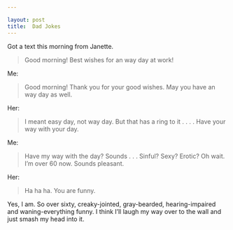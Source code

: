 ```yaml
---

layout: post
title:  Dad Jokes
---
```

Got a text this morning from Janette.

>Good morning! Best wishes for an way day at work!

Me: 
>Good morning! Thank you for your good wishes. May you have an way day as well.

Her:
>I meant easy day, not way day. But that has a ring to it . . . . Have your way with your day.

Me:
>Have my way with the day? Sounds . . .  Sinful? Sexy? Erotic?
>Oh wait.
>I’m over 60 now.
>Sounds pleasant.

Her:
>Ha ha ha.
>You are funny.

Yes, I am. So over sixty, creaky-jointed, gray-bearded, hearing-impaired and waning-everything funny. I think I’ll laugh my way over to the wall and just smash my head into it. 
